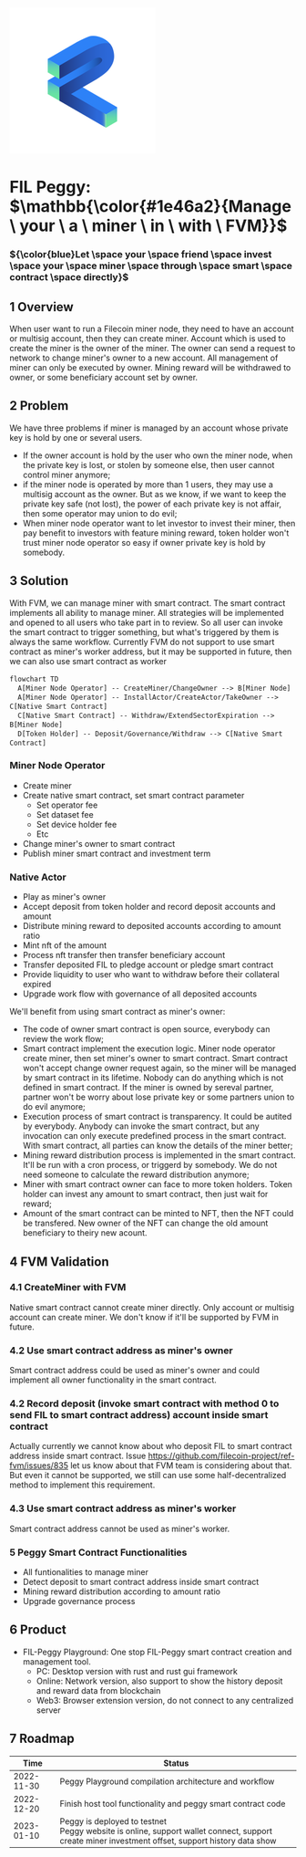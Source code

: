 ![image](logos/256x256.png)
# FIL Peggy: $\mathbb{\color{#1e46a2}{Manage \ your \ a \ miner \ in \ with \ FVM}}$
### ${\color{blue}Let \space your \space friend \space invest \space your \space miner \space through \space smart \space contract \space directly}$

## 1 Overview

When user want to run a Filecoin miner node, they need to have an account or multisig account, then they can create miner. Account which is used to create the miner is the owner of the miner. The owner can send a request to network to change miner's owner to a new account. All management of miner can only be executed by owner. Mining reward will be withdrawed to owner, or some beneficiary account set by owner.

## 2 Problem

We have three problems if miner is managed by an account whose private key is hold by one or several users.
* If the owner account is hold by the user who own the miner node, when the private key is lost, or stolen by someone else, then user cannot control miner anymore;
* if the miner node is operated by more than 1 users, they may use a multisig account as the owner. But as we know, if we want to keep the private key safe (not lost), the power of each private key is not affair, then some operator may union to do evil;
* When miner node operator want to let investor to invest their miner, then pay benefit to investors with feature mining reward, token holder won't trust miner node operator so easy if owner private key is hold by somebody.

## 3 Solution

With FVM, we can manage miner with smart contract. The smart contract implements all ability to manage miner. All strategies will be implemented and opened to all users who take part in to review. So all user can invoke the smart contract to trigger something, but what's triggered by them is always the same workflow. Currently FVM do not support to use smart contract as miner's worker address, but it may be supported in future, then we can also use smart contract as worker

```mermaid
flowchart TD
  A[Miner Node Operator] -- CreateMiner/ChangeOwner --> B[Miner Node]
  A[Miner Node Operator] -- InstallActor/CreateActor/TakeOwner --> C[Native Smart Contract]
  C[Native Smart Contract] -- Withdraw/ExtendSectorExpiration --> B[Miner Node]
  D[Token Holder] -- Deposit/Governance/Withdraw --> C[Native Smart Contract]
```

### Miner Node Operator
* Create miner
* Create native smart contract, set smart contract parameter
  * Set operator fee
  * Set dataset fee
  * Set device holder fee
  * Etc
* Change miner's owner to smart contract
* Publish miner smart contract and investment term

### Native Actor
* Play as miner's owner
* Accept deposit from token holder and record deposit accounts and amount
* Distribute mining reward to deposited accounts according to amount ratio
* Mint nft of the amount
* Process nft transfer then transfer beneficiary account
* Transfer deposited FIL to pledge account or pledge smart contract
* Provide liquidity to user who want to withdraw before their collateral expired
* Upgrade work flow with governance of all deposited accounts

We'll benefit from using smart contract as miner's owner:
* The code of owner smart contract is open source, everybody can review the work flow;
* Smart contract implement the execution logic. Miner node operator create miner, then set miner's owner to smart contract. Smart contract won't accept change owner request again, so the miner will be managed by smart contract in its lifetime. Nobody can do anything which is not defined in smart contract. If the miner is owned by sereval partner, partner won't be worry about lose private key or some partners union to do evil anymore;
* Execution process of smart contract is transparency. It could be autited by everybody. Anybody can invoke the smart contract, but any invocation can only execute predefined process in the smart contract. With smart contract, all parties can know the details of the miner better;
* Mining reward distribution process is implemented in the smart contract. It'll be run with a cron process, or triggerd by somebody. We do not need someone to calculate the reward distribution anymore;
* Miner with smart contract owner can face to more token holders. Token holder can invest any amount to smart contract, then just wait for reward;
* Amount of the smart contract can be minted to NFT, then the NFT could be transfered. New owner of the NFT can change the old amount beneficiary to theiry new acount.

## 4 FVM Validation
### 4.1 CreateMiner with FVM

Native smart contract cannot create miner directly. Only account or multisig account can create miner. We don't know if it'll be supported by FVM in future.

### 4.2 Use smart contract address as miner's owner

Smart contract address could be used as miner's owner and could implement all owner functionality in the smart contract.

### 4.2 Record deposit (invoke smart contract with method 0 to send FIL to smart contract address) account inside smart contract

Actually currently we cannot know about who deposit FIL to smart contract address inside smart contract. Issue https://github.com/filecoin-project/ref-fvm/issues/835 let us know about that FVM team is considering about that. But even it cannot be supported, we still can use some half-decentralized method to implement this requirement.

### 4.3 Use smart contract address as miner's worker

Smart contract address cannot be used as miner's worker.

### 5 Peggy Smart Contract Functionalities
* All funtionalities to manage miner
* Detect deposit to smart contract address inside smart contract
* Mining reward distribution according to amount ratio
* Upgrade governance process

## 6 Product
* FIL-Peggy Playground: One stop FIL-Peggy smart contract creation and management tool.
  * PC: Desktop version with rust and rust gui framework
  * Online: Network version, also support to show the history deposit and reward data from blockchain
  * Web3: Browser extension version, do not connect to any centralized server

## 7 Roadmap
| Time  | Status |
| ------------- | ------------- |
| 2022-11-30  | Peggy Playground compilation architecture and workflow |
| 2022-12-20  | Finish host tool functionality and peggy smart contract code |
| 2023-01-10  | Peggy is deployed to testnet</br>Peggy website is online, support wallet connect, support create miner investment offset, support history data show |
